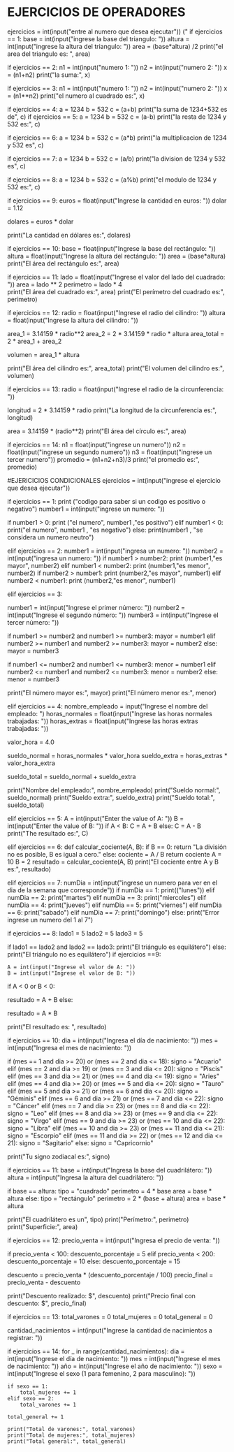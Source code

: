 # EJERCICIOS DE OPERADORES
ejercicios = int(input("entre al numero que desea ejecutar"))
("
if ejercicios == 1:
  base = int(input("ingrese la base del triangulo: "))
  altura = int(input("ingrese la altura del triangulo: "))
  area = (base*altura) /2
  print("el area del triangulo es: ", area)

if ejercicios == 2:
  n1 = int(input("numero 1: "))
  n2 = int(input("numero 2: "))
  x = (n1+n2)
  print("la suma:", x)

if ejercicios == 3:
  n1 = int(input("numero 1: "))
  n2 = int(input("numero 2: "))
  x = (n1**n2)
  print("el numero al cuadrado es:", x)

if ejercicios == 4:
  a = 1234
  b = 532
  c = (a+b)
  print("la suma de 1234+532 es de", c)
if ejercicios == 5:
  a = 1234
  b = 532
  c = (a-b)
  print("la resta de 1234 y 532 es:", c)

if ejercicios == 6:
  a = 1234
  b = 532
  c = (a*b)
  print("la multiplicacion de 1234 y 532 es", c)

if ejercicios == 7:
  a = 1234
  b = 532
  c = (a/b)
  print("la division de 1234 y 532 es", c)

if ejercicios == 8:
  a = 1234
  b = 532 
  c = (a%b)
  print("el modulo de 1234 y 532 es:", c)

if ejercicios == 9:
  euros = float(input("Ingrese la cantidad en euros: "))
  dolar = 1.12  

  dolares = euros * dolar

  print("La cantidad en dólares es:", dolares)

if ejercicios == 10:
  base = float(input("Ingrese la base del rectángulo: "))
  altura = float(input("Ingrese la altura del rectángulo: "))
  area = (base*altura)
  print("El área del rectángulo es:", area)

if ejercicios == 11:
  lado = float(input("Ingrese el valor del lado del cuadrado: "))
  area = lado ** 2
  perimetro = lado * 4  
  print("El área del cuadrado es:", area)
  print("El perímetro del cuadrado es:", perimetro)

if ejercicios == 12:
  radio = float(input("Ingrese el radio del cilindro: "))
  altura = float(input("Ingrese la altura del cilindro: "))

  area_1 = 3.14159 * radio**2
  area_2 = 2 * 3.14159 * radio * altura
  area_total = 2 * area_1 + area_2

  volumen = area_1 * altura

  print("El área del cilindro es:", area_total)
  print("El volumen del cilindro es:", volumen)
  

if ejercicios == 13:
  radio = float(input("Ingrese el radio de la circunferencia:     "))

  longitud = 2 * 3.14159 * radio
  print("La longitud de la circunferencia es:", longitud)

  area = 3.14159 * (radio**2)
  print("El área del círculo es:", area)

if ejercicios == 14:
  n1 = float(input("ingrese un numero"))
  n2 = float(input("ingrese un segundo numero"))
  n3 = float(input("ingrese un tercer numero"))
  promedio = (n1+n2+n3)/3
  print("el promedio es:", promedio)

#EJERICICIOS CONDICIONALES 
ejercicios = int(input("ingrese el ejercicio que desea ejecutar"))

if ejercicios == 1:
  print ("codigo para saber si un codigo es positivo o           negativo")
  number1 = int(input("ingrese un numero: "))

  if number1 > 0:
    print ("el numero", number1 ,"es positivo")
  elif number1 < 0:
    print("el numero", number1 , "es negativo")
  else:
    print(number1 , "se considera un numero neutro")

elif ejercicios == 2:
  number1 = int(input("ingresa un numero: "))
  number2 = int(input("ingresa un numero: "))
  if number1 > number2:
    print (number1,"es mayor", number2)
  elif number1 < number2:
    print (number1,"es menor", number2)
  if number2 > number1:
    print (number2,"es mayor", number1)
  elif number2 < number1:
    print (number2,"es menor", number1)
 



elif ejercicios == 3:

  number1 = int(input("Ingrese el primer número: "))
  number2 = int(input("Ingrese el segundo número: "))
  number3 = int(input("Ingrese el tercer número: "))

  if number1 >= number2 and number1 >= number3:
   mayor = number1
  elif number2 >= number1 and number2 >= number3:
    mayor = number2
  else:
    mayor = number3

  
  if number1 <= number2 and number1 <= number3:
    menor = number1
  elif number2 <= number1 and number2 <= number3:
    menor = number2
  else:
    menor = number3

  print("El número mayor es:", mayor)
  print("El número menor es:", menor)

  
elif ejercicios == 4: 
  nombre_empleado = input("Ingrese el nombre del empleado: ")
  horas_normales = float(input("Ingrese las horas normales trabajadas: "))
  horas_extras = float(input("Ingrese las horas extras trabajadas: "))

  valor_hora = 4.0 

  sueldo_normal = horas_normales * valor_hora
  sueldo_extra = horas_extras * valor_hora_extra

  sueldo_total = sueldo_normal + sueldo_extra

  print("Nombre del empleado:", nombre_empleado)
  print("Sueldo normal:", sueldo_normal)
  print("Sueldo extra:", sueldo_extra)
  print("Sueldo total:", sueldo_total)
  
elif ejercicios == 5: 
    A = int(input("Enter the value of A: "))
    B = int(input("Enter the value of B: "))
    if A < B:
      C = A + B
    else:
      C = A - B
      print("The resultado es:", C)  
  
elif ejercicios == 6:
    def calcular_cociente(A, B):
      if B == 0:
        return "La división no es posible, B es igual a cero."
      else:
        cociente = A / B
        return cociente
      A = 10
      B = 2
      resultado = calcular_cociente(A, B)
      print("El cociente entre A y B es:", resultado)

elif  ejercicios == 7:
    numDia = int(input("ingrese un numero para ver en el dia       de la semana que corresponde"))
    if numDia == 1:
      print(("lunes"))
    elif numDia == 2:
      print("martes")
    elif numDia == 3:
      print("miercoles")
    elif numDia == 4:
      print("jueves")
    elif numDia == 5:
      print("viernes")
    elif numDia == 6:
      print("sabado")
    elif numDia == 7:
      print("domingo")
    else:
      print("Error ingrese un numero del 1 al 7")

if ejercicios == 8:
  lado1 = 5
  lado2 = 5
  lado3 = 5

  if lado1 == lado2 and lado2 == lado3:
    print("El triángulo es equilátero")
  else:
    print("El triángulo no es equilátero")
  if ejercicios ==9:
     
    A = int(input("Ingrese el valor de A: "))
    B = int(input("Ingrese el valor de B: "))
  if A < 0 or B < 0:
    
   resultado = A + B
  else:
    
   resultado = A * B


   print("El resultado es: ", resultado)

if ejercicios == 10: 
  dia = int(input("Ingresa el día de nacimiento: "))
  mes = int(input("Ingresa el mes de nacimiento: "))

  if (mes == 1 and dia >= 20) or (mes == 2 and dia <= 18):
    signo = "Acuario"
  elif (mes == 2 and dia >= 19) or (mes == 3 and dia <= 20):
    signo = "Piscis"
  elif (mes == 3 and dia >= 21) or (mes == 4 and dia <= 19):
    signo = "Aries"
  elif (mes == 4 and dia >= 20) or (mes == 5 and dia <= 20):
    signo = "Tauro"
  elif (mes == 5 and dia >= 21) or (mes == 6 and dia <= 20):
    signo = "Géminis"
  elif (mes == 6 and dia >= 21) or (mes == 7 and dia <= 22):
    signo = "Cáncer"
  elif (mes == 7 and dia >= 23) or (mes == 8 and dia <= 22):
    signo = "Leo"
  elif (mes == 8 and dia >= 23) or (mes == 9 and dia <= 22):
    signo = "Virgo"
  elif (mes == 9 and dia >= 23) or (mes == 10 and dia <= 22):
    signo = "Libra"
  elif (mes == 10 and dia >= 23) or (mes == 11 and dia <= 21):
    signo = "Escorpio"
  elif (mes == 11 and dia >= 22) or (mes == 12 and dia <= 21):
    signo = "Sagitario"
  else:
    signo = "Capricornio"

  print("Tu signo zodiacal es:", signo)  

if ejercicios == 11:
  base = int(input("Ingresa la base del cuadrilátero: "))
  altura = int(input("Ingresa la altura del cuadrilátero: "))

  if base == altura:
    tipo = "cuadrado"
    perimetro = 4 * base
    area = base * altura
  else:
    tipo = "rectángulo"
    perimetro = 2 * (base + altura)
    area = base * altura

  print("El cuadrilátero es un", tipo)
  print("Perímetro:", perimetro)
  print("Superficie:", area)

if ejercicios == 12:
  precio_venta = int(input("Ingresa el precio de venta: "))

  if precio_venta < 100:
    descuento_porcentaje = 5
  elif precio_venta < 200:
    descuento_porcentaje = 10
  else:
    descuento_porcentaje = 15

  descuento = precio_venta * (descuento_porcentaje / 100)
  precio_final = precio_venta - descuento

  print("Descuento realizado: $", descuento)
  print("Precio final con descuento: $", precio_final)

if ejercicios == 13:
  total_varones = 0
  total_mujeres = 0
  total_general = 0

  cantidad_nacimientos = int(input("Ingrese la cantidad de nacimientos a registrar: "))

if ejercicios == 14:
    for _ in range(cantidad_nacimientos):
      dia = int(input("Ingrese el día de nacimiento: "))
      mes = int(input("Ingrese el mes de nacimiento: "))
      año = int(input("Ingrese el año de nacimiento: "))
      sexo = int(input("Ingrese el sexo (1 para femenino, 2          para     masculino): "))

    if sexo == 1:
        total_mujeres += 1
    elif sexo == 2:
        total_varones += 1

    total_general += 1

    print("Total de varones:", total_varones)
    print("Total de mujeres:", total_mujeres)
    print("Total general:", total_general)
